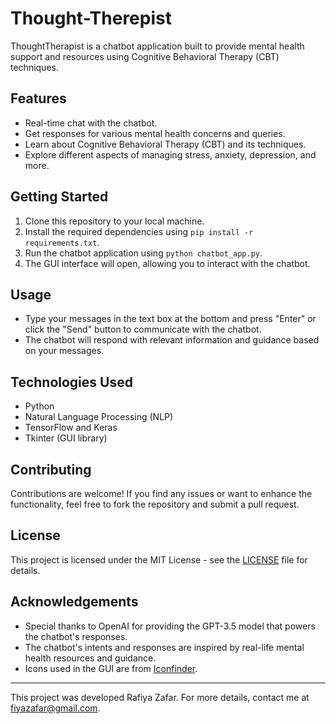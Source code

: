 # Thought-Therepist

ThoughtTherapist is a chatbot application built to provide mental health support and resources using Cognitive Behavioral Therapy (CBT) techniques.

## Features

- Real-time chat with the chatbot.
- Get responses for various mental health concerns and queries.
- Learn about Cognitive Behavioral Therapy (CBT) and its techniques.
- Explore different aspects of managing stress, anxiety, depression, and more.

## Getting Started

1. Clone this repository to your local machine.
2. Install the required dependencies using `pip install -r requirements.txt`.
3. Run the chatbot application using `python chatbot_app.py`.
4. The GUI interface will open, allowing you to interact with the chatbot.

## Usage

- Type your messages in the text box at the bottom and press "Enter" or click the "Send" button to communicate with the chatbot.
- The chatbot will respond with relevant information and guidance based on your messages.

## Technologies Used

- Python
- Natural Language Processing (NLP)
- TensorFlow and Keras
- Tkinter (GUI library)

## Contributing

Contributions are welcome! If you find any issues or want to enhance the functionality, feel free to fork the repository and submit a pull request.

## License

This project is licensed under the MIT License - see the [LICENSE](LICENSE) file for details.

## Acknowledgements

- Special thanks to OpenAI for providing the GPT-3.5 model that powers the chatbot's responses.
- The chatbot's intents and responses are inspired by real-life mental health resources and guidance.
- Icons used in the GUI are from [Iconfinder](https://www.iconfinder.com/).

---

This project was developed Rafiya Zafar. For more details, contact me at fiyazafar@gmail.com.

